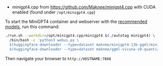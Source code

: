 
* minigpt4.cpp from https://github.com/Maknee/minigpt4.cpp with CUDA enabled (found under `/opt/minigpt4.cpp`)

To start the MiniGPT4 container and webserver with the [recommended models](https://github.com/Maknee/minigpt4.cpp/tree/master#3-obtaining-the-model), run this command:

```bash
./run.sh --workdir=/opt/minigpt4.cpp/minigpt4 $(./autotag minigpt4) \
  /bin/bash -c 'python3 webui.py \
  $(huggingface-downloader --type=dataset maknee/minigpt4-13b-ggml/minigpt4-13B-f16.bin) \
  $(huggingface-downloader --type=dataset maknee/ggml-vicuna-v0-quantized/ggml-vicuna-13B-v0-q5_k.bin)'
```

Then navigate your browser to `http://HOSTNAME:7860`
